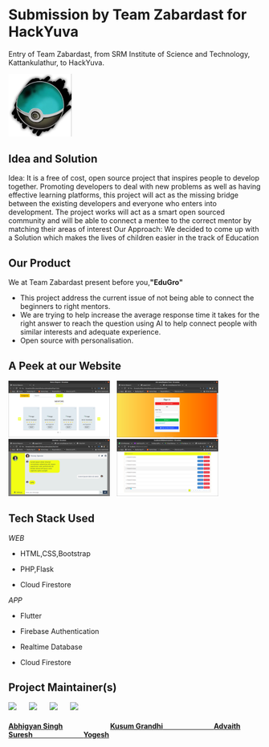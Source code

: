 # Submission by Team Zabardast for HackYuva
Entry of Team Zabardast, from SRM Institute of Science and Technology, Kattankulathur, to HackYuva.
<p align="left"><img width=25% src="ZabardastLogo.jpg"></p>
<h2 align= "left"><b>Idea and Solution</b></h2>

Idea:
It is a free of cost, open source project that inspires people to develop together. Promoting developers to deal with new problems as well as having effective learning platforms, this project will act as the missing bridge between the existing developers and everyone who enters into development. The project works will act as a smart open sourced community and will be able to connect a mentee to the correct mentor by matching their areas of interest
Our Approach:
We decided to come up with a Solution which makes the lives of children easier in the track of Education

<h2 align= "left"><b>Our Product</b></h2>

We at Team Zabardast present before you,<b>"EduGro"</b> 
- This project address the current issue of not being able to
connect the beginners to right mentors.
- We are trying to help increase the average response time it takes
for the right answer to reach the question using AI to help
connect people with similar interests and adequate experience.
- Open source with personalisation.

<h2 align= "left"><b>A Peek at our Website</b></h2>

<p align="left">
<img width=40% src="web/screenshots/Screenshot%20from%202020-11-01%2008-42-43.png"> &ensp;
<img width=40% src="web/screenshots/Screenshot%20from%202020-11-01%2008-45-38.png"> &ensp;
<img width=40% src="web/screenshots/Screenshot%20from%202020-11-01%2008-46-15.png"> &ensp;
<img width=40% src="web/screenshots/Screenshot%20from%202020-11-01%2008-49-10.png"> &ensp;
</p>

<h2 align= "left"><b>Tech Stack Used</b></h2>

*WEB*

- HTML,CSS,Bootstrap

- PHP,Flask

- Cloud Firestore

*APP*

- Flutter

- Firebase Authentication

- Realtime Database

- Cloud Firestore


<h2 align= "left"><b>Project Maintainer(s)</b></h2>

<p align="left">
<img width=20% src="https://avatars0.githubusercontent.com/u/60261112">&ensp;&ensp;&ensp;
<img width=20% src="https://avatars3.githubusercontent.com/u/52799941">&ensp;&ensp;&ensp;
<img width=20% src="https://avatars3.githubusercontent.com/u/56351354">&ensp;&ensp;&ensp;
<img width=20% src="https://avatars1.githubusercontent.com/u/70858211">&ensp;&ensp;&ensp;

</p>
<a href="https://github.com/Blazikengr8">
<h4 align="left"><b>Abhigyan Singh</b></a>&ensp;&ensp;&ensp;&ensp;&ensp;&ensp;&ensp;&ensp;&ensp;&ensp;&ensp;&ensp;&ensp;
<a href="https://github.com/KushGrandhi"><b>Kusum Grandhi</b>&ensp;&ensp;&ensp;&ensp;&ensp;&ensp;&ensp;&ensp;&ensp;&ensp;&ensp;&ensp;&ensp;&ensp;
<a href="https://github.com/Advaith123"><b>Advaith Suresh</b>&ensp;&ensp;&ensp;&ensp;&ensp;&ensp;&ensp;&ensp;&ensp;&ensp;&ensp;&ensp;&ensp;&ensp;
<a href="https://github.com/yogeshrdr"><b>Yogesh</b>
  
  </h4></a>

